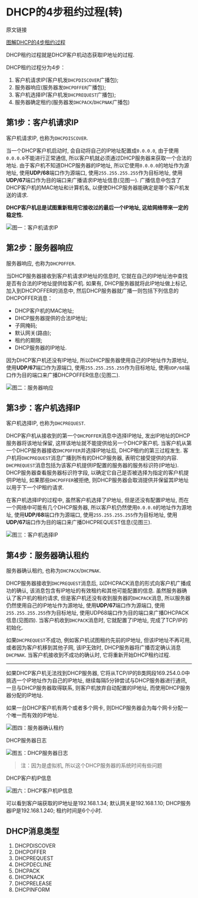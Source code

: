 # DHCP的4步租约过程(转)

原文链接

[图解DHCP的4步租约过程](https://blog.51cto.com/yuanbin/109574)

DHCP租约过程就是DHCP客户机动态获取IP地址的过程. 

DHCP租约过程分为4步：

1. 客户机请求IP(客户机发`DHCPDISCOVER`广播包); 
2. 服务器响应(服务器发`DHCPOFFER`广播包); 
3. 客户机选择IP(客户机发`DHCPREQUEST`广播包); 
4. 服务器确定租约(服务器发`DHCPACK`/`DHCPNAK`广播包)

## 第1步：客户机请求IP

客户机请求IP, 也称为`DHCPDISCOVER`. 

当一个DHCP客户机启动时, 会自动将自己的IP地址配置成`0.0.0.0`, 由于使用`0.0.0.0`不能进行正常通信, 所以客户机就必须通过DHCP服务器来获取一个合法的地址. 由于客户机不知道DHCP服务器的IP地址, 所以它使用`0.0.0.0`的地址作为源地址, 使用**UDP/68**端口作为源端口, 使用`255.255.255.255`作为目标地址, 使用**UDP/67**端口作为目的端口来广播请求IP地址信息(见图一). 广播信息中包含了DHCP客户机的MAC地址和计算机名, 以便使DHCP服务器能确定是哪个客户机发送的请求. 

**DHCP客户机总是试图重新租用它接收过的最后一个IP地址, 这给网络带来一定的稳定性.**

![图一：客户机请求IP](https://gitee.com/generals-space/gitimg/raw/master/7c80332d7e7c1ad89c9106e14a0c30c2.gif)

## 第2步：服务器响应

服务器响应, 也称为`DHCPOFFER`. 

当DHCP服务器接收到客户机请求IP地址的信息时, 它就在自己的IP地址池中查找是否有合法的IP地址提供给客户机. 如果有, DHCP服务器就将此IP地址做上标记, 加入到DHCPOFFER的消息中, 然后DHCP服务器就广播一则包括下列信息的DHCPOFFER消息：

- DHCP客户机的MAC地址; 
- DHCP服务器提供的合法IP地址; 
- 子网掩码; 
- 默认网关(路由); 
- 租约的期限; 
- DHCP服务器的IP地址. 

因为DHCP客户机还没有IP地址, 所以DHCP服务器使用自己的IP地址作为源地址, 使用**UDP/67**端口作为源端口, 使用`255.255.255.255`作为目标地址, 使用`UDP/68`端口作为目的端口来广播DHCPOFFER信息(见图二). 

![图二：服务器响应](https://gitee.com/generals-space/gitimg/raw/master/0b4a8d522a84a1deae2c91f124520ece.gif)

## 第3步：客户机选择IP

客户机选择IP, 也称为`DHCPREQUEST`. 

DHCP客户机从接收到的第一个`DHCPOFFER`消息中选择IP地址, 发出IP地址的DHCP服务器将该地址保留, 这样该地址就不能提供给另一个DHCP客户机. 当客户机从第一个DHCP服务器接收`DHCPOFFER`并选择IP地址后, DHCP租约的第三过程发生. 客户机将`DHCPREQUEST`消息广播到所有的DHCP服务器, 表明它接受提供的内容. `DHCPREQUEST`消息包括为该客户机提供IP配置的服务器的服务标识符(IP地址). DHCP服务器查看服务器标识符字段, 以确定它自己是否被选择为指定的客户机提供IP地址, 如果那些`DHCPOFFER`被拒绝, 则DHCP服务器会取消提供并保留其IP地址以用于下一个IP租约请求. 

在客户机选择IP的过程中, 虽然客户机选择了IP地址, 但是还没有配置IP地址, 而在一个网络中可能有几个DHCP服务器, 所以客户机仍然使用`0.0.0.0`的地址作为源地址, 使用**UDP/68**端口作为源端口, 使用`255.255.255.255`作为目标地址, 使用**UDP/67**端口作为目的端口来广播DHCPREQUEST信息(见图三). 

![图三：客户机选择IP](https://gitee.com/generals-space/gitimg/raw/master/3c214de30c5811ce193adba52e5c050d.gif)

## 第4步：服务器确认租约

服务器确认租约, 也称为`DHCPACK`/`DHCPNAK`. 

DHCP服务器接收到`DHCPREQUEST`消息后, 以DHCPACK消息的形式向客户机广播成功的确认, 该消息包含有IP地址的有效租约和其他可能配置的信息. 虽然服务器确认了客户机的租约请求, 但是客户机还没有收到服务器的`DHCPACK`消息, 所以服务器仍然使用自己的IP地址作为源地址, 使用**UDP/67**端口作为源端口, 使用`255.255.255.255`作为目标地址, 使用UDP68端口作为目的端口来广播DHCPACK信息(见图四). 当客户机收到`DHCPACK`消息时, 它就配置了IP地址, 完成了TCP/IP的初始化. 

如果`DHCPREQUEST`不成功, 例如客户机试图租约先前的IP地址, 但该IP地址不再可用, 或者因为客户机移到其他子网, 该IP无效时, DHCP服务器将广播否定确认消息`DHCPNAK`. 当客户机接收到不成功的确认时, 它将重新开始DHCP租约过程. 

------

如果DHCP客户机无法找到DHCP服务器, 它将从TCP/IP的B类网段169.254.0.0中挑选一个IP地址作为自己的IP地址, 继续每隔5分钟尝试与DHCP服务器进行通讯, 一旦与DHCP服务器取得联系, 则客户机放弃自动配置的IP地址, 而使用DHCP服务器分配的IP地址. 

如果一台DHCP客户机有两个或者多个网卡, 则DHCP服务器会为每个网卡分配一个唯一而有效的IP地址. 

![图四：服务器确认租约](https://gitee.com/generals-space/gitimg/raw/master/fc50e7d4748c186c547739f1f946d9c0.gif)

DHCP服务器日志

![图五：DHCP服务器日志](https://gitee.com/generals-space/gitimg/raw/master/fe822597143128f1e9fddfb9a8818bbf.gif)

> 注：因为是虚拟机, 所以这个DHCP服务器的系统时间有些问题

DHCP客户机IP信息

![图六：DHCP客户机IP信息](https://gitee.com/generals-space/gitimg/raw/master/b9287fb8a58abc426eed5c1a243bdb97.gif)

可以看到客户端获取的IP地址是192.168.1.34; 默认网关是192.168.1.10; DHCP服务器IP是192.168.1.240; 租约时间是6个小时. 

## DHCP消息类型

1. DHCPDISCOVER 
2. DHCPOFFER 
3. DHCPREQUEST 
4. DHCPDECLINE 
5. DHCPACK 
6. DHCPNACK 
7. DHCPRELEASE
8. DHCPINFORM
